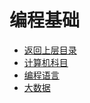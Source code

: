 # 编程基础

* [返回上层目录](../README.md)
* [计算机科目](cs-courses/cs-courses.md)
* [编程语言](programing-language/programing-language.md)
* [大数据](big-data/big-data.md)

